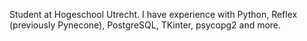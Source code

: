Student at Hogeschool Utrecht. I have experience with Python, Reflex (previously Pynecone), PostgreSQL, TKinter, psycopg2 and more.
<!---
5pectral/5pectral is a ✨ special ✨ repository because its `README.md` (this file) appears on your GitHub profile.
You can click the Preview link to take a look at your changes.
--->
